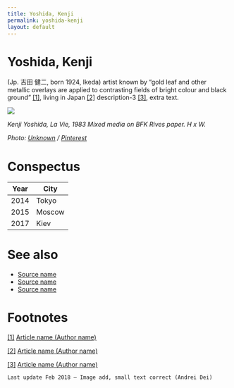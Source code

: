 ```yaml
---
title: Yoshida, Kenji
permalink: yoshida-kenji
layout: default
---
```


# Yoshida, Kenji

 (Jp. 吉田 健二, born 1924, Ikeda) artist known by “gold leaf and other metallic overlays are applied to contrasting fields of bright colour and black ground” <span id="a1">[\[1\]](#f1)</span>, living in Japan <span id="a2">[\[2\]](#f2)</span> description-3 <span id="a3">[\[3\]](#f3)</span>, extra text.

![](https://i.pinimg.com/236x/43/be/35/43be351c8edf76ec8021eef66bcf6e8f.jpg)

*Kenji Yoshida, La Vie, 1983 Mixed media on BFK Rives paper. H x W.*

*Photo: [Unknown](http://example.net/) / [Pinterest](https://i.pinimg.com/236x/43/be/35/43be351c8edf76ec8021eef66bcf6e8f.jpg)*

# Conspectus

|Year|City|
|----|---------|
|2014|Tokyo|
|2015|Moscow|
|2017|Kiev|

# See also

- [Source name](http://example.net/)
- [Source name](http://example.net/)
- [Source name](http://example.net/)

# Footnotes

[[1]](#a1) <span id="f1"></span> [Article name (Author name)](http://example.net/article)

[[2]](#a2) <span id="f2"></span> [Article name (Author name)](http://example.net/article)

[[3]](#a3) <span id="f3"></span> [Article name (Author name)](http://example.net/article)

`Last update Feb 2018 — Image add, small text correct (Andrei Dei)`

